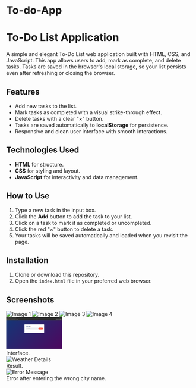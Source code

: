 # To-do-App

# To-Do List Application

A simple and elegant To-Do List web application built with HTML, CSS, and JavaScript. This app allows users to add, mark as complete, and delete tasks. Tasks are saved in the browser's local storage, so your list persists even after refreshing or closing the browser.

## Features

- Add new tasks to the list.
- Mark tasks as completed with a visual strike-through effect.
- Delete tasks with a clear "×" button.
- Tasks are saved automatically to **localStorage** for persistence.
- Responsive and clean user interface with smooth interactions.

## Technologies Used

- **HTML** for structure.
- **CSS** for styling and layout.
- **JavaScript** for interactivity and data management.

## How to Use

1. Type a new task in the input box.
2. Click the **Add** button to add the task to your list.
3. Click on a task to mark it as completed or uncompleted.
4. Click the red "×" button to delete a task.
5. Your tasks will be saved automatically and loaded when you revisit the page.

## Installation

1. Clone or download this repository.
2. Open the `index.html` file in your preferred web browser.

## Screenshots

<!-- Example for img-1.png -->
<img src="images/img-1.png" alt="Image 1" width="600">

<!-- Example for img-2.png -->
<img src="images/img-2.png" alt="Image 2" width="600">

<!-- Example for img-3.png -->
<img src="images/img-3.png" alt="Image 3" width="600">

<!-- Example for img-4.png -->
<img src="images/img-4.png" alt="Image 4" width="600">


<div>
  <img src="/images/image-1.png" alt="Main Interface" width="30%" style="margin-right: 10px;">
  <br>
  Interface.
  <br>
  <img src="images/Weather_2.png" alt="Weather Details" width="30%" style="margin-right: 10px;">
  <br>
  Result.
  <br>
  <img src="images/Weather_3.png" alt="Error Message" width="30%">
  <br>
  Error after entering the wrong city name.
</div>
